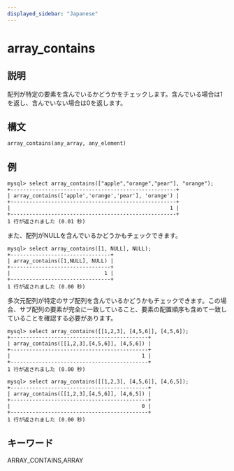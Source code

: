 ```yaml
---
displayed_sidebar: "Japanese"
---
```


# array_contains

## 説明

配列が特定の要素を含んでいるかどうかをチェックします。含んでいる場合は1を返し、含んでいない場合は0を返します。

## 構文

```Haskell
array_contains(any_array, any_element)
```

## 例

```plain text
mysql> select array_contains(["apple","orange","pear"], "orange");
+-----------------------------------------------------+
| array_contains(['apple','orange','pear'], 'orange') |
+-----------------------------------------------------+
|                                                   1 |
+-----------------------------------------------------+
1 行が返されました (0.01 秒)
```

また、配列がNULLを含んでいるかどうかもチェックできます。

```plain text
mysql> select array_contains([1, NULL], NULL);
+--------------------------------+
| array_contains([1,NULL], NULL) |
+--------------------------------+
|                              1 |
+--------------------------------+
1 行が返されました (0.00 秒)
```

多次元配列が特定のサブ配列を含んでいるかどうかもチェックできます。この場合、サブ配列の要素が完全に一致していること、要素の配置順序も含めて一致していることを確認する必要があります。

```plain text
mysql> select array_contains([[1,2,3], [4,5,6]], [4,5,6]);
+--------------------------------------------+
| array_contains([[1,2,3],[4,5,6]], [4,5,6]) |
+--------------------------------------------+
|                                          1 |
+--------------------------------------------+
1 行が返されました (0.00 秒)

mysql> select array_contains([[1,2,3], [4,5,6]], [4,6,5]);
+--------------------------------------------+
| array_contains([[1,2,3],[4,5,6]], [4,6,5]) |
+--------------------------------------------+
|                                          0 |
+--------------------------------------------+
1 行が返されました (0.00 秒)
```

## キーワード

ARRAY_CONTAINS,ARRAY
